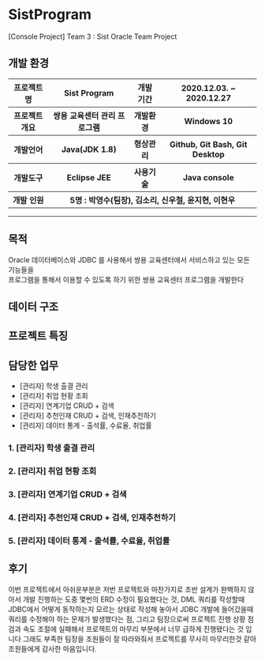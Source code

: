 # SistProgram
 [Console Project] Team 3 : Sist Oracle Team Project

## 개발 환경

<table>
    <tr>
        <th>프로젝트명</th>
        <th>Sist Program</th>
        <th>개발 기간</th>
        <th>2020.12.03. ~ 2020.12.27</th>
    </tr>
    <tr>
        <th>프로젝트 개요</th>
        <th>쌍용 교육센터 관리 프로그램</th>
        <th>개발환경</th>
        <th>Windows 10</th>
    </tr>
    <tr>
        <th>개발언어</th>
        <th>Java(JDK 1.8)</th>
        <th>형상관리</th>
        <th>Github, Git Bash, Git Desktop</th>
    </tr>
    <tr>
        <th>개발도구</th>
        <th>Eclipse JEE</th>
        <th>사용기술</th>
        <th>Java console</th>
    </tr>
     <tr>
        <th>개발 인원</th>
        <th colspan="3">5명 : 박영수(팀장), 김소리, 신우철, 윤지현, 이현우 </th>
    </tr>
</table>

<hr>


## 목적
Oracle 데이터베이스와 JDBC 를 사용해서 쌍용 교육센터에서 서비스하고 있는 모든 기능들을  
프로그램을 통해서 이용할 수 있도록 하기 위한 쌍용 교육센터 프로그램을 개발한다

## 데이터 구조 


## 프로젝트 특징



## 담당한 업무
- [관리자] 학생 출결 관리
- [관리자] 취업 현황 조회
- [관리자] 연계기업 CRUD + 검색
- [관리자] 추천인재 CRUD + 검색, 인재추천하기
- [관리자] 데이터 통계 - 출석률, 수료율, 취업률


### 1. [관리자] 학생 출결 관리
### 2. [관리자] 취업 현황 조회
### 3. [관리자] 연계기업 CRUD + 검색
### 4. [관리자] 추천인재 CRUD + 검색, 인재추천하기
### 5. [관리자] 데이터 통계 - 출석률, 수료율, 취업률


## 후기
이번 프로젝트에서 아쉬운부분은 저번 프로젝트와 마찬가지로 초반 설계가 완벽하지 않아서 개발 진행하는 도중 몇번의 ERD 수정이 필요했다는 것,
DML 쿼리를 작성할때 JDBC에서 어떻게 동작하는지 모르는 상태로 작성해 놓아서 JDBC 개발에 들어갔을때 쿼리를 수정해야 하는 문제가 발생했다는 점,
그리고 팀장으로써 프로젝트 진행 상황 점검과 속도 조절에 실패해서 프로젝트의 마무리 부분에서 너무 급하게 진행됐다는 것 입니다
그래도 부족한 팀장을 조원들이 잘 따라와줘서 프로젝트를 무사히 마무리한것 같아 조원들에게 감사한 마음입니다.



